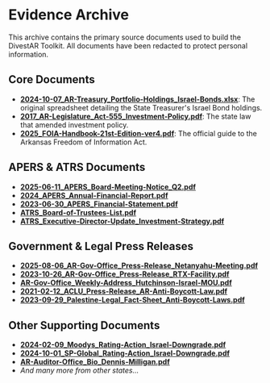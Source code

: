 # Evidence Archive

This archive contains the primary source documents used to build the DivestAR Toolkit. All documents have been redacted to protect personal information.

## Core Documents

* **[2024-10-07_AR-Treasury_Portfolio-Holdings_Israel-Bonds.xlsx](./2024-10-07_AR-Treasury_Portfolio-Holdings_Israel-Bonds.xlsx)**: The original spreadsheet detailing the State Treasurer's Israel Bond holdings.
* **[2017_AR-Legislature_Act-555_Investment-Policy.pdf](./2017_AR-Legislature_Act-555_Investment-Policy.pdf)**: The state law that amended investment policy.
* **[2025_FOIA-Handbook-21st-Edition-ver4.pdf](./2025_FOIA-Handbook-21st-Edition-ver4.pdf)**: The official guide to the Arkansas Freedom of Information Act.

## APERS & ATRS Documents

* **[2025-06-11_APERS_Board-Meeting-Notice_Q2.pdf](./2025-06-11_APERS_Board-Meeting-Notice_Q2.pdf)**
* **[2024_APERS_Annual-Financial-Report.pdf](./2024_APERS_Annual-Financial-Report.pdf)**
* **[2023-06-30_APERS_Financial-Statement.pdf](./2023-06-30_APERS_Financial-Statement.pdf)**
* **[ATRS_Board-of-Trustees-List.pdf](./ATRS_Board-of-Trustees-List.pdf)**
* **[ATRS_Executive-Director-Update_Investment-Strategy.pdf](./ATRS_Executive-Director-Update_Investment-Strategy.pdf)**

## Government & Legal Press Releases
* **[2025-08-06_AR-Gov-Office_Press-Release_Netanyahu-Meeting.pdf](./2025-08-06_AR-Gov-Office_Press-Release_Netanyahu-Meeting.pdf)**
* **[2023-10-26_AR-Gov-Office_Press-Release_RTX-Facility.pdf](./2023-10-26_AR-Gov-Office_Press-Release_RTX-Facility.pdf)**
* **[AR-Gov-Office_Weekly-Address_Hutchinson-Israel-MOU.pdf](./AR-Gov-Office_Weekly-Address_Hutchinson-Israel-MOU.pdf)**
* **[2021-02-12_ACLU_Press-Release_AR-Anti-Boycott-Law.pdf](./2021-02-12_ACLU_Press-Release_AR-Anti-Boycott-Law.pdf)**
* **[2023-09-29_Palestine-Legal_Fact-Sheet_Anti-Boycott-Laws.pdf](./2023-09-29_Palestine-Legal_Fact-Sheet_Anti-Boycott-Laws.pdf)**

## Other Supporting Documents
* **[2024-02-09_Moodys_Rating-Action_Israel-Downgrade.pdf](./2024-02-09_Moodys_Rating-Action_Israel-Downgrade.pdf)**
* **[2024-10-01_SP-Global_Rating-Action_Israel-Downgrade.pdf](./2024-10-01_SP-Global_Rating-Action_Israel-Downgrade.pdf)**
* **[AR-Auditor-Office_Bio_Dennis-Milligan.pdf](./AR-Auditor-Office_Bio_Dennis-Milligan.pdf)**
* _And many more from other states..._

